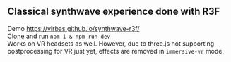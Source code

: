 ## Classical synthwave experience done with R3F

Demo https://virbas.github.io/synthwave-r3f/
<br />
Clone and run `npm i & npm run dev`
<br />
Works on VR headsets as well. However, due to three.js not supporting postprocessing for VR just yet, effects are removed in `immersive-vr` mode.

